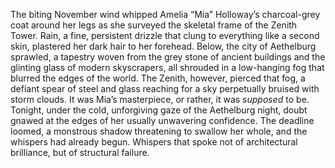 The biting November wind whipped Amelia “Mia” Holloway’s charcoal-grey coat around her legs as she surveyed the skeletal frame of the Zenith Tower.  Rain, a fine, persistent drizzle that clung to everything like a second skin, plastered her dark hair to her forehead.  Below, the city of Aethelburg sprawled, a tapestry woven from the grey stone of ancient buildings and the glinting glass of modern skyscrapers, all shrouded in a low-hanging fog that blurred the edges of the world.  The Zenith, however, pierced that fog, a defiant spear of steel and glass reaching for a sky perpetually bruised with storm clouds.  It was Mia’s masterpiece, or rather, it was *supposed* to be.  Tonight, under the cold, unforgiving gaze of the Aethelburg night, doubt gnawed at the edges of her usually unwavering confidence.  The deadline loomed, a monstrous shadow threatening to swallow her whole, and the whispers had already begun. Whispers that spoke not of architectural brilliance, but of structural failure.
